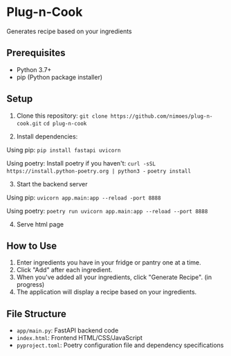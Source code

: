 # Plug-n-Cook
Generates recipe based on your ingredients

## Prerequisites

- Python 3.7+
- pip (Python package installer)

## Setup

1. Clone this repository:
`git clone https://github.com/nimoes/plug-n-cook.git`
`cd plug-n-cook`

2. Install dependencies:

Using pip:
`pip install fastapi uvicorn`

Using poetry:
Install poetry if you haven't: `curl -sSL https://install.python-poetry.org | python3 -`
`poetry install`

3. Start the backend server

Using pip:
`uvicorn app.main:app --reload -port 8888`

Using poetry:
`poetry run uvicorn app.main:app --reload --port 8888`

4. Serve html page


## How to Use

1. Enter ingredients you have in your fridge or pantry one at a time.
2. Click "Add" after each ingredient.
3. When you've added all your ingredients, click "Generate Recipe".
(in progress)
4. The application will display a recipe based on your ingredients.

## File Structure

- `app/main.py`: FastAPI backend code
- `index.html`: Frontend HTML/CSS/JavaScript
- `pyproject.toml`: Poetry configuration file and dependency specifications


